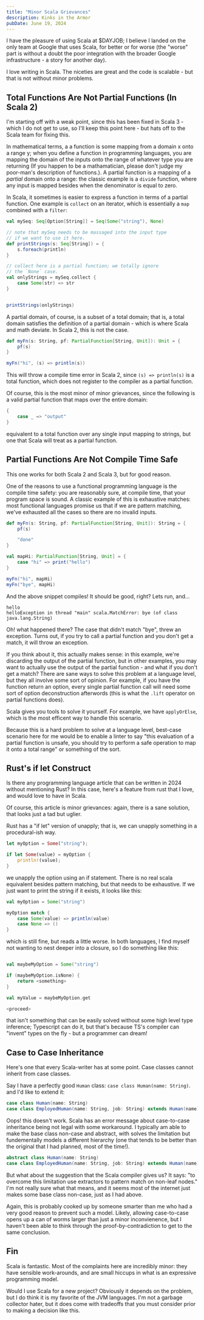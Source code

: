 ```yaml
---
title: "Minor Scala Grievances"
description: Kinks in the Armor
pubDate: June 19, 2024
---
```


I have the pleasure of using Scala at $DAYJOB; I believe I landed on the only team at Google that uses Scala, for better or for worse (the "worse" part is without a doubt the poor integration with the broader Google infrastructure - a story for another day). 

I love writing in Scala. The niceties are great and the code is scalable - but that is not without minor problems. 

## Total Functions Are Not Partial Functions (In Scala 2)

I'm starting off with a weak point, since this has been fixed in Scala 3 - which I do not get to use, so I'll keep this point here - but hats off to the Scala team for fixing this.

In mathematical terms, a a function is some mapping from a domain x onto a range y; when you define a function in programming languages, you are mapping the domain of the inputs onto the range of whatever type you are returning (If you happen to be a mathamatician, please don't judge my poor-man's description of functions.). A partial function is a mapping of a _partial_ domain onto a range: the classic example is a `divide` function, where any input is mapped besides when the denominator is equal to zero. 

In Scala, it sometimes is easier to express a function in terms of a partial function. One example is `collect` on an iterator, which is essentially a `map` combined with a `filter`:

```scala
val mySeq: Seq[Option[String]] = Seq(Some("string"), None)

// note that mySeq needs to be massaged into the input type
// if we want to use it here.
def printStrings(s: Seq[String]) = {
    s.foreach(println)
}

// collect here is a partial function; we totally ignore
// the `None` case.
val onlyStrings = mySeq.collect {
    case Some(str) => str
}


printStrings(onlyStrings)
```

A partial domain, of course, is a subset of a total domain; that is, a total domain satisfies the definition of a partial domain - which is where Scala and math deviate. In Scala 2, this is not the case.

```scala
def myFn(s: String, pf: PartialFunction[String, Unit]): Unit = {
    pf(s)
}

myFn("hi", (s) => println(s))
```

This will throw a compile time error in Scala 2, since `(s) => println(s)` is a total function, which does not register to the compiler as a partial function.

Of course, this is the most minor of minor grievances, since the following is a valid partial function that maps over the entire domain:

```scala
{
    case _ => "output"
}
```

equivalent to a total function over any single input mapping to strings, but one that Scala will treat as a partial function.

## Partial Functions Are Not Compile Time Safe

This one works for both Scala 2 and Scala 3, but for good reason. 

One of the reasons to use a functional programming language is the compile time safety: you are reasonably sure, at compile time, that your program space is sound. A classic example of this is exhaustive matches: most functional languages promise us that if we are pattern matching, we've exhausted all the cases so there are no invalid inputs.


```scala
def myFn(s: String, pf: PartialFunction[String, Unit]): String = {
    pf(s)

    "done"
}

val mapHi: PartialFunction[String, Unit] = {
    case "hi" => print("hello")
}

myFn("hi", mapHi)
myFn("bye", mapHi)
```

And the above snippet compiles! It should be good, right? Lets run, and...

```
hello
helloException in thread "main" scala.MatchError: bye (of class java.lang.String)
```

Oh! what happened there? The case that didn't match "bye", threw an exception. Turns out, if you try to call a partial function and you don't get a match, it will throw an exception.  

If you think about it, this actually makes sense: in this example, we're discarding the output of the partial function, but in other examples, you may want to actually use the output of the partial function - and what if you don't get a match? There are sane ways to solve this problem at a language level, but they all involve some sort of opinion. For example, if you have the function return an option, every single partial function call will need some sort of option deconstruction afterwords (this is what the `.lift` operator on partial functions does).

Scala gives you tools to solve it yourself. For example, we have `applyOrElse`, which is the most efficent way to handle this scenario.

Because this is a hard problem to solve at a language level, best-case scenario here for me would be to enable a linter to say "this evaluation of a partial function is unsafe, you should try to perform a safe operation to map it onto a total range" or something of the sort.

## Rust's if let Construct

Is there any programming language article that can be written in 2024 without mentioning Rust? In this case, here's a feature from rust that I love, and would love to have in Scala.

Of course, this article is minor grievances: again, there is a sane solution, that looks just a tad but uglier.

Rust has a "if let" version of unapply; that is, we can unapply something in a procedural-ish way.

```rust
let myOption = Some("string");

if let Some(value) = myOption {
    println!(value);
}
```

we unapply the option using an if statement. There is no real scala equivalent besides pattern matching, but that needs to be exhaustive. If we just want to print the string if it exists, it looks like this:

```scala
val myOption = Some("string")

myOption match {
    case Some(value) => println(value)
    case None => ()
}
```

which is still fine, but reads a little worse. In both languages, I find myself not wanting to nest deeper into a closure, so I do something like this:

```scala

val maybeMyOption = Some("string")

if (maybeMyOption.isNone) {
    return <something>
}

val myValue = maybeMyOption.get

<proceed>
```

that isn't something that can be easily solved without some high level type inference; Typescript can do it, but that's because TS's compiler can "invent" types on the fly - but a programmer can dream!

## Case to Case Inheritance

Here's one that every Scala-writer has at some point. Case classes cannot inherit from case classes.

Say I have a perfectly good `Human` class: `case class Human(name: String)`. and I'd like to extend it:

```scala
case class Human(name: String)
case class EmployedHuman(name: String, job: String) extends Human(name)
```

Oops! this doesn't work. Scala has an error message about case-to-case inheritance being not legal with some workaround. I typically am able to make the base class non-case and abstract, with solves the limitation but fundementally models a different hierarchy (one that tends to be better than the original that I had planned, most of the time!).

```scala
abstract class Human(name: String)
case class EmployedHuman(name: String, job: String) extends Human(name)
```

But what about the suggestion that the Scala compiler gives us? It says: "to overcome this limitation use extractors to pattern match on non-leaf nodes." I'm not really sure what that means, and it seems most of the internet just makes some base class non-case, just as I had above. 

Again, this is probably cooked up by someone smarter than me who had a very good reason to prevent such a model. Likely, allowing case-to-case opens up a can of worms larger than just a minor inconvienence, but I haven't been able to think through the proof-by-contradiction to get to the same conclusion.

## Fin

Scala is fantastic. Most of the complaints here are incredibly minor: they have sensible work-arounds, and are small hiccups in what is an expressive programming model. 

Would I use Scala for a new project? Obviously it depends on the problem, but I do think it is my favorite of the JVM languages. I'm not a garbage collector hater, but it does come with tradeoffs that you must consider prior to making a decision like this.





